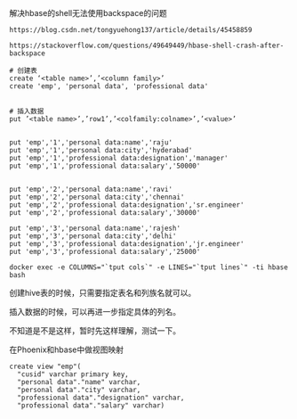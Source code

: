 解决hbase的shell无法使用backspace的问题

```shell
https://blog.csdn.net/tongyuehong137/article/details/45458859

https://stackoverflow.com/questions/49649449/hbase-shell-crash-after-backspace
```









```shell
# 创建表
create ‘<table name>’,’<column family>’
create 'emp', 'personal data', 'professional data'


# 插入数据
put ’<table name>’,’row1’,’<colfamily:colname>’,’<value>’


put 'emp','1','personal data:name','raju'
put 'emp','1','personal data:city','hyderabad'
put 'emp','1','professional data:designation','manager'
put 'emp','1','professional data:salary','50000'


put 'emp','2','personal data:name','ravi'
put 'emp','2','personal data:city','chennai'
put 'emp','2','professional data:designation','sr.engineer'
put 'emp','2','professional data:salary','30000'

put 'emp','3','personal data:name','rajesh'
put 'emp','3','personal data:city','delhi'
put 'emp','3','professional data:designation','jr.engineer'
put 'emp','3','professional data:salary','25000'

```



```shell
docker exec -e COLUMNS="`tput cols`" -e LINES="`tput lines`" -ti hbase bash
```



创建hive表的时候，只需要指定表名和列族名就可以。

插入数据的时候，可以再进一步指定具体的列名。

不知道是不是这样，暂时先这样理解，测试一下。



在Phoenix和hbase中做视图映射

```shell
create view "emp"(
  "cusid" varchar primary key,
  "personal data"."name" varchar,
  "personal data"."city" varchar,
  "professional data"."designation" varchar,
  "professional data"."salary" varchar)
```

































